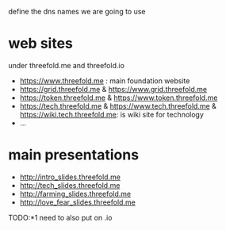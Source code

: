 

define the dns names we are going to use

# web sites

under threefold.me and threefold.io


- https://www.threefold.me : main foundation website
- https://grid.threefold.me &  https://www.grid.threefold.me
- https://token.threefold.me &  https://www.token.threefold.me
- https://tech.threefold.me & https://www.tech.threefold.me & https://wiki.tech.threefold.me: is wiki site for technology
- ...

# main presentations

- http://intro_slides.threefold.me
- http://tech_slides.threefold.me
- http://farming_slides.threefold.me
- http://love_fear_slides.threefold.me

TODO:*1 need to also put on .io
